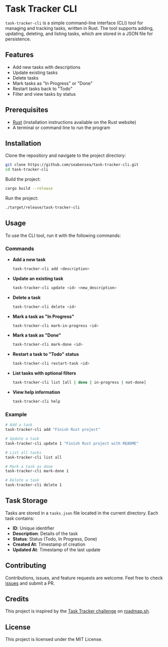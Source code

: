 # Task Tracker CLI

`task-tracker-cli` is a simple command-line interface (CLI) tool for managing and tracking tasks, written in Rust. The tool supports adding, updating, deleting, and listing tasks, which are stored in a JSON file for persistence.

## Features

- Add new tasks with descriptions
- Update existing tasks
- Delete tasks
- Mark tasks as "In Progress" or "Done"
- Restart tasks back to "Todo"
- Filter and view tasks by status

## Prerequisites

- [Rust](https://www.rust-lang.org/) (installation instructions available on the Rust website)
- A terminal or command line to run the program

## Installation

Clone the repository and navigate to the project directory:

```bash
git clone https://github.com/seabensea/task-tracker-cli.git
cd task-tracker-cli
```

Build the project:

```bash
cargo build --release
```

Run the project:

```bash
./target/release/task-tracker-cli
```

## Usage

To use the CLI tool, run it with the following commands:

### Commands

- **Add a new task**

  ```bash
  task-tracker-cli add <description>
  ```

- **Update an existing task**

  ```bash
  task-tracker-cli update <id> <new_description>
  ```

- **Delete a task**

  ```bash
  task-tracker-cli delete <id>
  ```

- **Mark a task as "In Progress"**

  ```bash
  task-tracker-cli mark-in-progress <id>
  ```

- **Mark a task as "Done"**

  ```bash
  task-tracker-cli mark-done <id>
  ```

- **Restart a task to "Todo" status**

  ```bash
  task-tracker-cli restart-task <id>
  ```

- **List tasks with optional filters**

  ```bash
  task-tracker-cli list [all | done | in-progress | not-done]
  ```

- **View help information**

  ```bash
  task-tracker-cli help
  ```

### Example

```bash
# Add a task
task-tracker-cli add "Finish Rust project"

# Update a task
task-tracker-cli update 1 "Finish Rust project with README"

# List all tasks
task-tracker-cli list all

# Mark a task as done
task-tracker-cli mark-done 1

# Delete a task
task-tracker-cli delete 1
```

## Task Storage

Tasks are stored in a `tasks.json` file located in the current directory. Each task contains:

- **ID**: Unique identifier
- **Description**: Details of the task
- **Status**: Status (Todo, In Progress, Done)
- **Created At**: Timestamp of creation
- **Updated At**: Timestamp of the last update

## Contributing

Contributions, issues, and feature requests are welcome. Feel free to check [issues](https://github.com/seabensea/task-tracker-cli/issues) and submit a PR.

## Credits

This project is inspired by the [Task Tracker challenge](https://roadmap.sh/projects/task-tracker) on [roadmap.sh](https://roadmap.sh/).

## License

This project is licensed under the MIT License.
